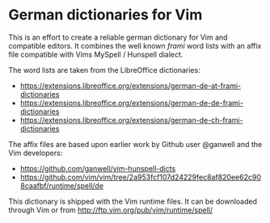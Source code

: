 # German dictionaries for Vim

This is an effort to create a reliable german dictionary for Vim and
compatible editors. It combines the well known *frami* word lists with
an affix file compatible with Vims MySpell / Hunspell dialect.

The word lists are taken from the LibreOffice dictionaries:
  * https://extensions.libreoffice.org/extensions/german-de-at-frami-dictionaries
  * https://extensions.libreoffice.org/extensions/german-de-de-frami-dictionaries
  * https://extensions.libreoffice.org/extensions/german-de-ch-frami-dictionaries

The affix files are based upon earlier work by Github user @ganwell
and the Vim developers:
  * https://github.com/ganwell/vim-hunspell-dicts
  * https://github.com/vim/vim/tree/2a953fcf107d24229fec8af820ee62c908caafbf/runtime/spell/de

This dictionary is shipped with the Vim runtime files. It can be
downloaded through Vim or from http://ftp.vim.org/pub/vim/runtime/spell/
